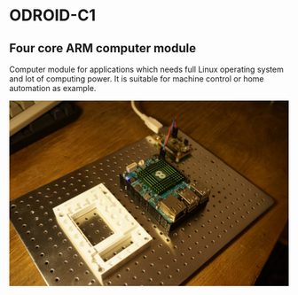 <!--- PrjInfo ---> <!--- Please remove this line after manually editing --->
<!--- 00a56be08b96043df9e37d6aff7b6990 --->
<!--- Created:: ---> 
<!--- Author:: ---> 
<!--- AuthorEmail:: ---> 
<!--- Tags:: ---> 
<!--- Ust:: ---> 
<!--- Label --->
<!--- ELabel ---> 
<!--- Name:ODROID-C1: --->
# ODROID-C1
<!--- LongName --->
## Four core ARM computer module
<!--- ELongName ---> 

<!--- Lead --->
Computer module for applications which needs full Linux operating system and lot of computing power. It is suitable for machine control or home automation as example.
<!--- ELead ---> 

![ODROID-C1](doc/img/ODROID-C1_top_big.jpg) 


<!--- Description --->
<!--- EDescription --->
<!--- Content --->
<!--- EContent --->
